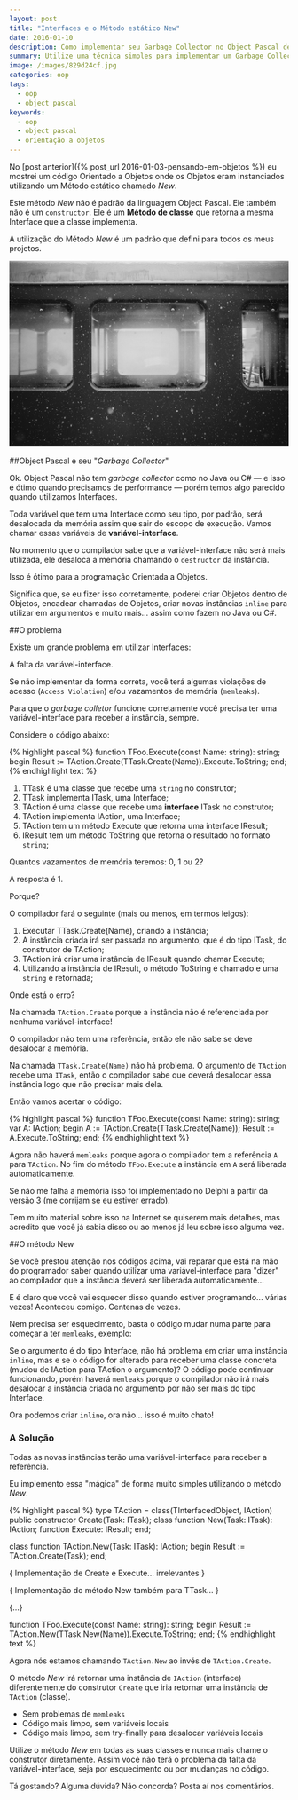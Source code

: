 ```yaml
---
layout: post
title: "Interfaces e o Método estático New"
date: 2016-01-10
description: Como implementar seu Garbage Collector no Object Pascal de forma segura
summary: Utilize uma técnica simples para implementar um Garbage Collector sem vazamentos de memória.
image: /images/829d24cf.jpg
categories: oop
tags:
  - oop
  - object pascal
keywords:
  - oop
  - object pascal
  - orientação a objetos
---
```


No [post anterior]({% post_url 2016-01-03-pensando-em-objetos %}) eu mostrei um código
Orientado a Objetos onde os Objetos eram instanciados utilizando um Método estático chamado *New*.

Este método *New* não é padrão da linguagem Object Pascal. Ele também não é um `constructor`.
Ele é um **Método de classe** que retorna a mesma Interface que a classe implementa.

A utilização do Método *New* é um padrão que defini para todos os meus projetos.

<!--more-->

![Pensando](/images/829d24cf.jpg)

##Object Pascal e seu "*Garbage Collector*"

Ok. Object Pascal não tem *garbage collector* como no Java ou C# — e isso é ótimo quando precisamos de performance —
porém temos algo parecido quando utilizamos Interfaces.

Toda variável que tem uma Interface como seu tipo, por padrão, será desalocada da memória assim que
sair do escopo de execução. Vamos chamar essas variáveis de **variável-interface**.

No momento que o compilador sabe que a variável-interface não será mais utilizada, ele desaloca a memória
chamando o `destructor` da instância.

Isso é ótimo para a programação Orientada a Objetos.

Significa que, se eu fizer isso corretamente, poderei criar Objetos dentro de Objetos, encadear chamadas de Objetos,
criar novas instâncias `inline` para utilizar em argumentos e muito mais... assim como fazem no Java ou C#. 

##O problema

Existe um grande problema em utilizar Interfaces:

A falta da variável-interface.

Se não implementar da forma correta, você terá algumas violações de acesso (`Access Violation`)
e/ou vazamentos de memória (`memleaks`).

Para que o *garbage colletor* funcione corretamente você precisa ter uma variável-interface para receber a instância, sempre.

Considere o código abaixo:

{% highlight pascal %}
function TFoo.Execute(const Name: string): string;
begin
  Result := TAction.Create(TTask.Create(Name)).Execute.ToString;
end;
{% endhighlight text %}

  1. TTask é uma classe que recebe uma `string` no construtor;
  2. TTask implementa ITask, uma Interface;
  3. TAction é uma classe que recebe uma **interface** ITask no construtor;
  4. TAction implementa IAction, uma Interface;
  5. TAction tem um método Execute que retorna uma interface IResult;
  6. IResult tem um método ToString que retorna o resultado no formato `string`;

Quantos vazamentos de memória teremos: 0, 1 ou 2?

A resposta é 1. 

Porque?

O compilador fará o seguinte (mais ou menos, em termos leigos):

  1. Executar TTask.Create(Name), criando a instância;
  2. A instância criada irá ser passada no argumento, que é do tipo ITask, do construtor de TAction;
  3. TAction irá criar uma instância de IResult quando chamar Execute;
  4. Utilizando a instância de IResult, o método ToString é chamado e uma `string` é retornada;
  
Onde está o erro?

Na chamada `TAction.Create` porque a instância não é referenciada por nenhuma variável-interface!

O compilador não tem uma referência, então ele não sabe se deve desalocar a memória. 

Na chamada `TTask.Create(Name)` não há problema. O argumento de `TAction` recebe uma `ITask`, então o compilador
sabe que deverá desalocar essa instância logo que não precisar mais dela.

Então vamos acertar o código:

{% highlight pascal %}
function TFoo.Execute(const Name: string): string;
var
  A: IAction;
begin
  A := TAction.Create(TTask.Create(Name));
  Result := A.Execute.ToString;
end;
{% endhighlight text %}

Agora não haverá `memleaks` porque agora o compilador tem a referência `A` para `TAction`. No fim do método
`TFoo.Execute` a instância em `A` será liberada automaticamente.

Se não me falha a memória isso foi implementado no Delphi
a partir da versão 3 (me corrijam se eu estiver errado).

Tem muito material sobre isso na Internet se quiserem mais detalhes, mas acredito que você já sabia disso
ou ao menos já leu sobre isso alguma vez.

##O método New

Se você prestou atenção nos códigos acima, vai reparar que está na mão do programador saber quando utilizar
uma variável-interface para "dizer" ao compilador que a instância deverá ser liberada automaticamente...

E é claro que você vai esquecer disso quando estiver programando... várias vezes! Aconteceu comigo. Centenas de vezes.

Nem precisa ser esquecimento, basta o código mudar numa parte para começar a ter `memleaks`, exemplo:

Se o argumento é do tipo Interface, não há problema em criar uma instância `inline`, mas e se o código for
alterado para receber uma classe concreta (mudou de IAction para TAction o argumento)? 
O código pode continuar funcionando, porém haverá `memleaks` porque
o compilador não irá mais desalocar a instância criada no argumento por não ser mais do tipo Interface.

Ora podemos criar `inline`, ora não... isso é muito chato!

### A Solução

Todas as novas instâncias terão uma variável-interface para receber a referência. 

Eu implemento essa "mágica" de forma muito simples utilizando o método *New*.

{% highlight pascal %}
type
  TAction = class(TInterfacedObject, IAction)
  public
    constructor Create(Task: ITask);
    class function New(Task: ITask): IAction;
    function Execute: IResult;
  end;
  
class function TAction.New(Task: ITask): IAction;
begin
  Result := TAction.Create(Task);
end;  

{ Implementação de Create e Execute... irrelevantes }  

{ Implementação do método New também para TTask... }

{...}  
  
function TFoo.Execute(const Name: string): string;
begin
  Result := TAction.New(TTask.New(Name)).Execute.ToString;
end;
{% endhighlight text %}

Agora nós estamos chamando `TAction.New` ao invés de `TAction.Create`.

O método *New* irá retornar uma instância de `IAction` (interface) diferentemente do construtor
`Create` que iria retornar uma instância de `TAction` (classe).

  * Sem problemas de `memleaks`
  * Código mais limpo, sem variáveis locais
  * Código mais limpo, sem try-finally para desalocar variáveis locais

Utilize o método *New* em todas as suas classes e nunca mais chame o construtor diretamente.
Assim você não terá o problema da falta da variável-interface, seja por esquecimento ou por
mudanças no código.

Tá gostando? Alguma dúvida? Não concorda? Posta aí nos comentários.